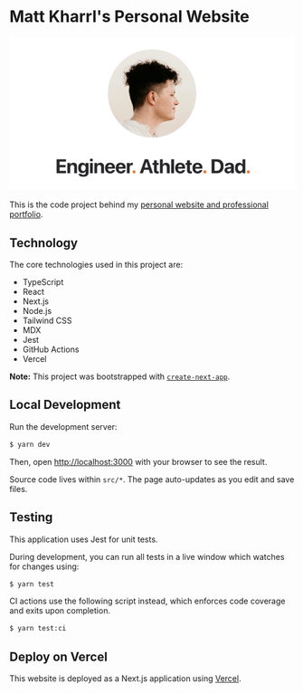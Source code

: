 # Matt Kharrl's Personal Website

![website opengraph image](/src/images/github-image.png)

This is the code project behind my [personal website and professional portfolio](https://matt.kharrl.com/).

## Technology

The core technologies used in this project are:

- TypeScript
- React
- Next.js
- Node.js
- Tailwind CSS
- MDX
- Jest
- GitHub Actions
- Vercel

**Note:** This project was bootstrapped with [`create-next-app`](https://github.com/vercel/next.js/tree/canary/packages/create-next-app).

## Local Development

Run the development server:

```bash
$ yarn dev
```

Then, open [http://localhost:3000](http://localhost:3000) with your browser to see the result.

Source code lives within `src/*`. The page auto-updates as you edit and save files.

## Testing

This application uses Jest for unit tests.

During development, you can run all tests in a live window which watches for changes using:

```bash
$ yarn test
```

CI actions use the following script instead, which enforces code coverage and exits upon completion.

```bash
$ yarn test:ci
```

## Deploy on Vercel

This website is deployed as a Next.js application using [Vercel](https://nextjs.org/docs/deployment).
